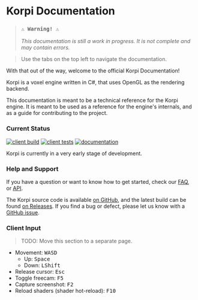 ﻿---
_layout: landing
---

# Korpi Documentation

>### `⚠️ Warning! ⚠️`
> _This documentation is still a work in progress. It is not complete and may contain errors._

> Use the tabs on the top left to navigate the documentation.

With that out of the way, welcome to the official Korpi Documentation!

Korpi is a voxel engine written in C#, that uses OpenGL as the rendering backend.

This documentation is meant to be a technical reference for the Korpi engine.
It is meant to be used as a reference for the engine's internals, and as a guide for contributing to the project.

### Current Status

[![client build](https://github.com/japsuu/Korpi/actions/workflows/build_client.yml/badge.svg)](https://github.com/japsuu/Korpi/actions/workflows/build_client.yml)
[![client tests](https://github.com/japsuu/Korpi/actions/workflows/test_client.yml/badge.svg)](https://github.com/japsuu/Korpi/tree/master/tests/client)
[![documentation](https://github.com/japsuu/Korpi/actions/workflows/documentation.yml/badge.svg)](https://japsuu.github.io/Korpi/)

Korpi is currently in a very early stage of development.

### Help and Support

If you have a question or want to know how to get started, check our [FAQ](faq.md), or [API](api/index.md).

The Korpi source code is available [on GitHub](https://github.com/japsuu/Korpi), and the latest build can be found [on Releases](https://github.com/japsuu/Korpi/releases).  If you find a bug or defect, please let us know with a [GitHub issue](https://github.com/japsuu/Korpi/issues).

### Client Input

> TODO: Move this section to a separate page.

- Movement: <kbd>W</kbd><kbd>A</kbd><kbd>S</kbd><kbd>D</kbd>
    - Up: <kbd>Space</kbd>
    - Down: <kbd>LShift</kbd>
- Release cursor: <kbd>Esc</kbd>
- Toggle freecam: <kbd>F5</kbd>
- Capture screenshot: <kbd>F2</kbd>
- Reload shaders (shader hot-reload): <kbd>F10</kbd>
